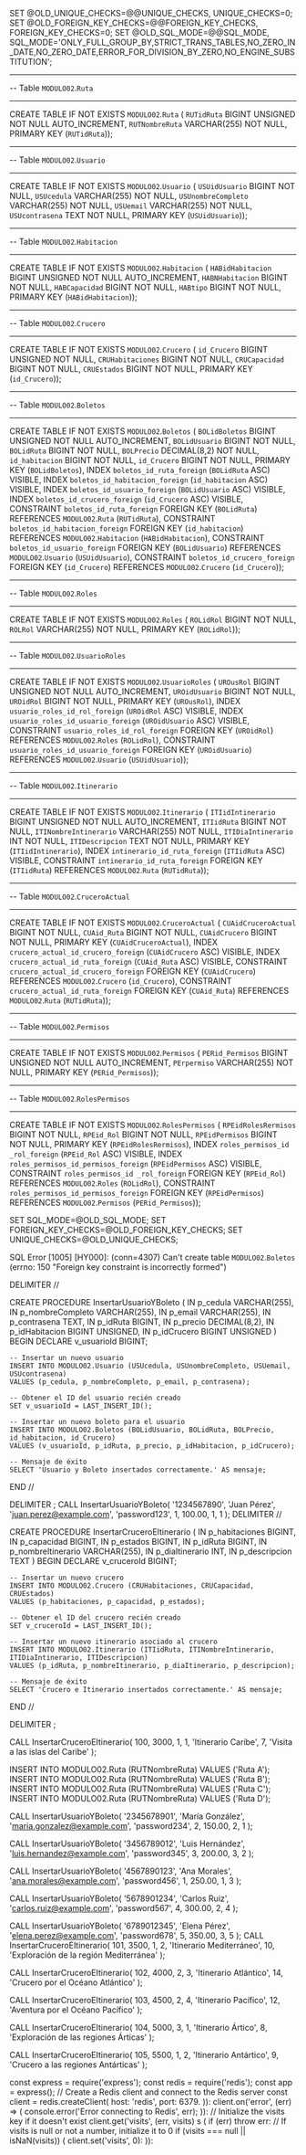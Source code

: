 SET @OLD_UNIQUE_CHECKS=@@UNIQUE_CHECKS, UNIQUE_CHECKS=0;
SET @OLD_FOREIGN_KEY_CHECKS=@@FOREIGN_KEY_CHECKS, FOREIGN_KEY_CHECKS=0;
SET @OLD_SQL_MODE=@@SQL_MODE, SQL_MODE='ONLY_FULL_GROUP_BY,STRICT_TRANS_TABLES,NO_ZERO_IN_DATE,NO_ZERO_DATE,ERROR_FOR_DIVISION_BY_ZERO,NO_ENGINE_SUBSTITUTION';

-- -----------------------------------------------------
-- Table `MODULO02`.`Ruta`
-- -----------------------------------------------------
CREATE TABLE IF NOT EXISTS `MODULO02`.`Ruta` (
  `RUTidRuta` BIGINT UNSIGNED NOT NULL AUTO_INCREMENT,
  `RUTNombreRuta` VARCHAR(255) NOT NULL,
  PRIMARY KEY (`RUTidRuta`));

-- -----------------------------------------------------
-- Table `MODULO02`.`Usuario`
-- -----------------------------------------------------
CREATE TABLE IF NOT EXISTS `MODULO02`.`Usuario` (
  `USUidUsuario` BIGINT NOT NULL,
  `USUcedula` VARCHAR(255) NOT NULL,
  `USUnombreCompleto` VARCHAR(255) NOT NULL,
  `USUemail` VARCHAR(255) NOT NULL,
  `USUcontrasena` TEXT NOT NULL,
  PRIMARY KEY (`USUidUsuario`));

-- -----------------------------------------------------
-- Table `MODULO02`.`Habitacion`
-- -----------------------------------------------------
CREATE TABLE IF NOT EXISTS `MODULO02`.`Habitacion` (
  `HABidHabitacion` BIGINT UNSIGNED NOT NULL AUTO_INCREMENT,
  `HABNHabitacion` BIGINT NOT NULL,
  `HABCapacidad` BIGINT NOT NULL,
  `HABtipo` BIGINT NOT NULL,
  PRIMARY KEY (`HABidHabitacion`));

-- -----------------------------------------------------
-- Table `MODULO02`.`Crucero`
-- -----------------------------------------------------
CREATE TABLE IF NOT EXISTS `MODULO02`.`Crucero` (
  `id_Crucero` BIGINT UNSIGNED NOT NULL,
  `CRUHabitaciones` BIGINT NOT NULL,
  `CRUCapacidad` BIGINT NOT NULL,
  `CRUEstados` BIGINT NOT NULL,
  PRIMARY KEY (`id_Crucero`));

-- -----------------------------------------------------
-- Table `MODULO02`.`Boletos`
-- -----------------------------------------------------
CREATE TABLE IF NOT EXISTS `MODULO02`.`Boletos` (
  `BOLidBoletos` BIGINT UNSIGNED NOT NULL AUTO_INCREMENT,
  `BOLidUsuario` BIGINT NOT NULL,
  `BOLidRuta` BIGINT NOT NULL,
  `BOLPrecio` DECIMAL(8,2) NOT NULL,
  `id_habitacion` BIGINT NOT NULL,
  `id_Crucero` BIGINT NOT NULL,
  PRIMARY KEY (`BOLidBoletos`),
  INDEX `boletos_id_ruta_foreign` (`BOLidRuta` ASC) VISIBLE,
  INDEX `boletos_id_habitacion_foreign` (`id_habitacion` ASC) VISIBLE,
  INDEX `boletos_id_usuario_foreign` (`BOLidUsuario` ASC) VISIBLE,
  INDEX `boletos_id_crucero_foreign` (`id_Crucero` ASC) VISIBLE,
  CONSTRAINT `boletos_id_ruta_foreign`
    FOREIGN KEY (`BOLidRuta`)
    REFERENCES `MODULO02`.`Ruta` (`RUTidRuta`),
  CONSTRAINT `boletos_id_habitacion_foreign`
    FOREIGN KEY (`id_habitacion`)
    REFERENCES `MODULO02`.`Habitacion` (`HABidHabitacion`),
  CONSTRAINT `boletos_id_usuario_foreign`
    FOREIGN KEY (`BOLidUsuario`)
    REFERENCES `MODULO02`.`Usuario` (`USUidUsuario`),
  CONSTRAINT `boletos_id_crucero_foreign`
    FOREIGN KEY (`id_Crucero`)
    REFERENCES `MODULO02`.`Crucero` (`id_Crucero`));

-- -----------------------------------------------------
-- Table `MODULO02`.`Roles`
-- -----------------------------------------------------
CREATE TABLE IF NOT EXISTS `MODULO02`.`Roles` (
  `ROLidRol` BIGINT NOT NULL,
  `ROLRol` VARCHAR(255) NOT NULL,
  PRIMARY KEY (`ROLidRol`));

-- -----------------------------------------------------
-- Table `MODULO02`.`UsuarioRoles`
-- -----------------------------------------------------
CREATE TABLE IF NOT EXISTS `MODULO02`.`UsuarioRoles` (
  `UROusRol` BIGINT UNSIGNED NOT NULL AUTO_INCREMENT,
  `UROidUsuario` BIGINT NOT NULL,
  `UROidRol` BIGINT NOT NULL,
  PRIMARY KEY (`UROusRol`),
  INDEX `usuario_roles_id_rol_foreign` (`UROidRol` ASC) VISIBLE,
  INDEX `usuario_roles_id_usuario_foreign` (`UROidUsuario` ASC) VISIBLE,
  CONSTRAINT `usuario_roles_id_rol_foreign`
    FOREIGN KEY (`UROidRol`)
    REFERENCES `MODULO02`.`Roles` (`ROLidRol`),
  CONSTRAINT `usuario_roles_id_usuario_foreign`
    FOREIGN KEY (`UROidUsuario`)
    REFERENCES `MODULO02`.`Usuario` (`USUidUsuario`));

-- -----------------------------------------------------
-- Table `MODULO02`.`Itinerario`
-- -----------------------------------------------------
CREATE TABLE IF NOT EXISTS `MODULO02`.`Itinerario` (
  `ITIidIntinerario` BIGINT UNSIGNED NOT NULL AUTO_INCREMENT,
  `ITIidRuta` BIGINT NOT NULL,
  `ITINombreIntinerario` VARCHAR(255) NOT NULL,
  `ITIDiaIntinerario` INT NOT NULL,
  `ITIDescripcion` TEXT NOT NULL,
  PRIMARY KEY (`ITIidIntinerario`),
  INDEX `intinerario_id_ruta_foreign` (`ITIidRuta` ASC) VISIBLE,
  CONSTRAINT `intinerario_id_ruta_foreign`
    FOREIGN KEY (`ITIidRuta`)
    REFERENCES `MODULO02`.`Ruta` (`RUTidRuta`));

-- -----------------------------------------------------
-- Table `MODULO02`.`CruceroActual`
-- -----------------------------------------------------
CREATE TABLE IF NOT EXISTS `MODULO02`.`CruceroActual` (
  `CUAidCruceroActual` BIGINT NOT NULL,
  `CUAid_Ruta` BIGINT NOT NULL,
  `CUAidCrucero` BIGINT NOT NULL,
  PRIMARY KEY (`CUAidCruceroActual`),
  INDEX `crucero_actual_id_crucero_foreign` (`CUAidCrucero` ASC) VISIBLE,
  INDEX `crucero_actual_id_ruta_foreign` (`CUAid_Ruta` ASC) VISIBLE,
  CONSTRAINT `crucero_actual_id_crucero_foreign`
    FOREIGN KEY (`CUAidCrucero`)
    REFERENCES `MODULO02`.`Crucero` (`id_Crucero`),
  CONSTRAINT `crucero_actual_id_ruta_foreign`
    FOREIGN KEY (`CUAid_Ruta`)
    REFERENCES `MODULO02`.`Ruta` (`RUTidRuta`));

-- -----------------------------------------------------
-- Table `MODULO02`.`Permisos`
-- -----------------------------------------------------
CREATE TABLE IF NOT EXISTS `MODULO02`.`Permisos` (
  `PERid_Permisos` BIGINT UNSIGNED NOT NULL AUTO_INCREMENT,
  `PErpermiso` VARCHAR(255) NOT NULL,
  PRIMARY KEY (`PERid_Permisos`));

-- -----------------------------------------------------
-- Table `MODULO02`.`RolesPermisos`
-- -----------------------------------------------------
CREATE TABLE IF NOT EXISTS `MODULO02`.`RolesPermisos` (
  `RPEidRolesRermisos` BIGINT NOT NULL,
  `RPEid_Rol` BIGINT NOT NULL,
  `RPEidPermisos` BIGINT NOT NULL,
  PRIMARY KEY (`RPEidRolesRermisos`),
  INDEX `roles_permisos_id _rol_foreign` (`RPEid_Rol` ASC) VISIBLE,
  INDEX `roles_permisos_id_permisos_foreign` (`RPEidPermisos` ASC) VISIBLE,
  CONSTRAINT `roles_permisos_id _rol_foreign`
    FOREIGN KEY (`RPEid_Rol`)
    REFERENCES `MODULO02`.`Roles` (`ROLidRol`),
  CONSTRAINT `roles_permisos_id_permisos_foreign`
    FOREIGN KEY (`RPEidPermisos`)
    REFERENCES `MODULO02`.`Permisos` (`PERid_Permisos`));

SET SQL_MODE=@OLD_SQL_MODE;
SET FOREIGN_KEY_CHECKS=@OLD_FOREIGN_KEY_CHECKS;
SET UNIQUE_CHECKS=@OLD_UNIQUE_CHECKS;
















SQL Error [1005] [HY000]: (conn=4307) Can't create table `MODULO02`.`Boletos` (errno: 150 "Foreign key constraint is incorrectly formed")


DELIMITER //

CREATE PROCEDURE InsertarUsuarioYBoleto (
    IN p_cedula VARCHAR(255),
    IN p_nombreCompleto VARCHAR(255),
    IN p_email VARCHAR(255),
    IN p_contrasena TEXT,
    IN p_idRuta BIGINT,
    IN p_precio DECIMAL(8,2),
    IN p_idHabitacion BIGINT UNSIGNED,
    IN p_idCrucero BIGINT UNSIGNED
)
BEGIN
    DECLARE v_usuarioId BIGINT;
    
    -- Insertar un nuevo usuario
    INSERT INTO MODULO02.Usuario (USUcedula, USUnombreCompleto, USUemail, USUcontrasena)
    VALUES (p_cedula, p_nombreCompleto, p_email, p_contrasena);
    
    -- Obtener el ID del usuario recién creado
    SET v_usuarioId = LAST_INSERT_ID();
    
    -- Insertar un nuevo boleto para el usuario
    INSERT INTO MODULO02.Boletos (BOLidUsuario, BOLidRuta, BOLPrecio, id_habitacion, id_Crucero)
    VALUES (v_usuarioId, p_idRuta, p_precio, p_idHabitacion, p_idCrucero);
    
    -- Mensaje de éxito
    SELECT 'Usuario y Boleto insertados correctamente.' AS mensaje;
END //

DELIMITER ;
CALL InsertarUsuarioYBoleto(
    '1234567890', 
    'Juan Pérez', 
    'juan.perez@example.com', 
    'password123', 
    1, 
    100.00, 
    1, 
    1
);
DELIMITER //

CREATE PROCEDURE InsertarCruceroEItinerario (
    IN p_habitaciones BIGINT,
    IN p_capacidad BIGINT,
    IN p_estados BIGINT,
    IN p_idRuta BIGINT,
    IN p_nombreItinerario VARCHAR(255),
    IN p_diaItinerario INT,
    IN p_descripcion TEXT
)
BEGIN
    DECLARE v_cruceroId BIGINT;
    
    -- Insertar un nuevo crucero
    INSERT INTO MODULO02.Crucero (CRUHabitaciones, CRUCapacidad, CRUEstados)
    VALUES (p_habitaciones, p_capacidad, p_estados);
    
    -- Obtener el ID del crucero recién creado
    SET v_cruceroId = LAST_INSERT_ID();
    
    -- Insertar un nuevo itinerario asociado al crucero
    INSERT INTO MODULO02.Itinerario (ITIidRuta, ITINombreIntinerario, ITIDiaIntinerario, ITIDescripcion)
    VALUES (p_idRuta, p_nombreItinerario, p_diaItinerario, p_descripcion);
    
    -- Mensaje de éxito
    SELECT 'Crucero e Itinerario insertados correctamente.' AS mensaje;
END //

DELIMITER ;

CALL InsertarCruceroEItinerario(
    100, 
    3000, 
    1, 
    1, 
    'Itinerario Caribe', 
    7, 
    'Visita a las islas del Caribe'
);

INSERT INTO MODULO02.Ruta (RUTNombreRuta) VALUES ('Ruta A');
INSERT INTO MODULO02.Ruta (RUTNombreRuta) VALUES ('Ruta B');
INSERT INTO MODULO02.Ruta (RUTNombreRuta) VALUES ('Ruta C');
INSERT INTO MODULO02.Ruta (RUTNombreRuta) VALUES ('Ruta D');

CALL InsertarUsuarioYBoleto(
    '2345678901', 
    'María González', 
    'maria.gonzalez@example.com', 
    'password234', 
    2, 
    150.00, 
    2, 
    1
);

CALL InsertarUsuarioYBoleto(
    '3456789012', 
    'Luis Hernández', 
    'luis.hernandez@example.com', 
    'password345', 
    3, 
    200.00, 
    3, 
    2
);

CALL InsertarUsuarioYBoleto(
    '4567890123', 
    'Ana Morales', 
    'ana.morales@example.com', 
    'password456', 
    1, 
    250.00, 
    1, 
    3
);

CALL InsertarUsuarioYBoleto(
    '5678901234', 
    'Carlos Ruiz', 
    'carlos.ruiz@example.com', 
    'password567', 
    4, 
    300.00, 
    2, 
    4
);

CALL InsertarUsuarioYBoleto(
    '6789012345', 
    'Elena Pérez', 
    'elena.perez@example.com', 
    'password678', 
    5, 
    350.00, 
    3, 
    5
);
CALL InsertarCruceroEItinerario(
    101, 
    3500, 
    1, 
    2, 
    'Itinerario Mediterráneo', 
    10, 
    'Exploración de la región Mediterránea'
);

CALL InsertarCruceroEItinerario(
    102, 
    4000, 
    2, 
    3, 
    'Itinerario Atlántico', 
    14, 
    'Crucero por el Océano Atlántico'
);

CALL InsertarCruceroEItinerario(
    103, 
    4500, 
    2, 
    4, 
    'Itinerario Pacífico', 
    12, 
    'Aventura por el Océano Pacífico'
);

CALL InsertarCruceroEItinerario(
    104, 
    5000, 
    3, 
    1, 
    'Itinerario Ártico', 
    8, 
    'Exploración de las regiones Árticas'
);

CALL InsertarCruceroEItinerario(
    105, 
    5500, 
    1, 
    2, 
    'Itinerario Antártico', 
    9, 
    'Crucero a las regiones Antárticas'
);




const express = require('express'); const redis = require('redis');
 const app = express();
// Create a Redis client and connect to the Redis server const client = redis.createClient( host: 'redis', port: 6379. )):
 client.on('error', (err) => ( console.error('Error connecting to Redis', err); )):
 // Initialize the visits key if it doesn't exist client.get('visits', (err, visits) s ( if (err) throw err:
 // If visits is null or not a number, initialize it to 0 if (visits === null || isNaN(visits)) ( client.set('visits', 0):
 )):
